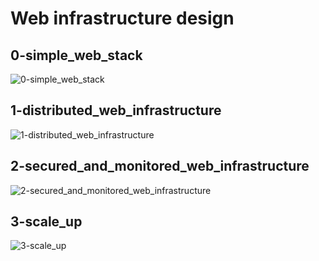 # Web infrastructure design
## 0-simple_web_stack
![0-simple_web_stack](https://github.com/ChaseNaidoo/alx-system_engineering-devops/assets/125469506/51cbe252-fc55-418a-8d4b-85e3dde5d12f)

## 1-distributed_web_infrastructure
![1-distributed_web_infrastructure](https://github.com/ChaseNaidoo/alx-system_engineering-devops/assets/125469506/617bacd0-9887-4551-a6ec-d32b142a2ba8)

## 2-secured_and_monitored_web_infrastructure
![2-secured_and_monitored_web_infrastructure](https://github.com/ChaseNaidoo/alx-system_engineering-devops/assets/125469506/a955d00b-fce5-4201-9a9d-6da54bccb65c)

## 3-scale_up
![3-scale_up](https://github.com/ChaseNaidoo/alx-system_engineering-devops/assets/125469506/115c1220-4d16-417b-9603-2a4bd33198b3)

